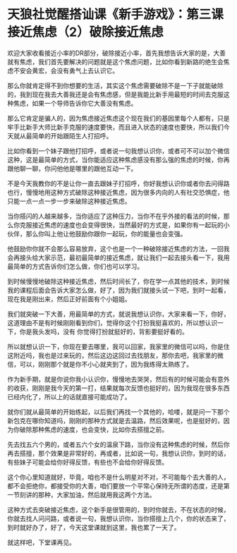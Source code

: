 # 天狼社觉醒搭讪课《新手游戏》：第三课接近焦虑（2）破除接近焦虑

欢迎大家收看接近小率的DR部分，破除接近小率，首先我想告诉大家的是，大善就有焦虑，我们首先要解决的问题就是这个焦虑问题，比如你看到新路的绝生会焦虑不安会黄宏，会没有勇气上去认识它。

那么你就肯定得不到你想要的生活，其实这个焦虑需要破除不是一下子就能破除的，我到现在我去大善我还是会有焦虑感，但是我能比新手用最短的时间去克服这种焦虑，如果一个导师告诉你它大善没有焦虑。

那么它肯定是骗人的，因为焦虑接近焦虑这个现在我们的基因里每个人都有，只是牢手比新手大师比新手克服的速度要快，而且进入状态的速度也要快，所以我们今天就从最简单的开始跟陌生人打招呼。

比如你看到一个妹子跟他打招呼，或者说一句我想认识你，或者可不可以加个微信这种，这是最简单的方式，当你能适应这种焦虑感没有那么强的焦虑的时候，你再跟他聊一聊，你问他他是哪里的跟他互动一下。

不是今天我教你的不是让你一直去跟妹子打招呼，你好我想认识你或者你去问得路也行，慢慢地用这种方式破除这种接近焦虑，因为很多内向的人有社交恐惧症，他只能一点一点一步一步来破除这种接近焦虑。

当你搭闪的人越来越多，当你适应了这种压力，当你不在乎外接的看法的时候，那么你克服接近焦虑的速度也会变得很快，当然最好的方式是，如果你有一起玩的小伙伴，那么你叫上他让他鼓励你跟你一起玩，你的能量也会变强。

他鼓励你你就不会那么容易放弃，这个也是一个一种破除接近焦虑的方法，一回我会再接头给大家示范，最初最简单的接近焦虑，就让我们一起去接头看一下，我用最简单的方式告诉你们怎么做，你们也可以学习。

到时候慢慢地破除这种接近焦虑，然后时间长了，你在学一点其他的技术，到时候我的课程后面会告诉大家怎么做，好了，因为我们就接头试一下吧，到时一起看，现在我是刚出来，然后正好前面有个小姐姐。

我们就突破一下大善，用最简单的方式，就说我想认识你，大家来看一下，你好，这道理由不是有时候刚刚看到你们，觉得你这个打扮我挺喜欢的，所以想认识一下，你是我头发吗，没有 你觉得打扮就挺好的，背影要挺好看的。

所以就想认识一下，你现在要去哪里，我可以回家，我家里的微信可以吗，你是住这附近吗，我也是过来玩的，然后这边这回过去找朋友，那你去吧，我家里的微信，可以，刚刚那个就是你不小心就夹到了，因为我练得太熟练了。

作为新手期，就是你说你我小认识你，慢慢地去哭哭，然后有的时候可能会有意外的收获，刚刚是我今天的第一打，结果就每次反馈也挺好的，因为我现在很多东西已经内化了，所以上的话就直接可能成功了。

就你们就从最简单的开始练起，以后我们再找一个其他的，哈喽，就是问一下那个新包克在哪你知道吗，刚刚的那种方式就是去温路，然后效果呢，也是挺好的，因为你破除那种焦虑的速度，也会变快，比如你去搭擅之前。

先去找五六个男的，或者五六个女的温泉下路，当你没有这种焦虑的时候，然后你再去搭擅，那个效果是非常好的，再或者，比如说一句，我想认识你，到时的话，有些妹子可能会给你好得反馈，有些也不会给你好得反馈。

这个你心里知道就好，毕竟，咱也不是什么明星对不对，不可能每个去大善的人，都不会拒绝你，都接受你的大善，咱们要放一个平常心保持无所谓的态度，还是第一节刻讲的那种，大家加油，然后就用我这两个方法。

这种方式去突破接近焦虑，这个新手是很管用的，到时你就去，不在状态的时候，你就去找人问问路，或者说一句，我想认识你，当你搭擅上几个，你的状态来了，到时就好办了，好了，今天这堂课就到这里，我也累了一天了。

就这样吧，下堂课再见。
